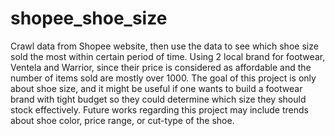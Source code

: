 # shopee_shoe_size

Crawl data from Shopee website, then use the data to see which shoe size sold the most within certain period of time.
Using 2 local brand for footwear, Ventela and Warrior, since their price is considered as affordable and the number of items sold are mostly over 1000.
The goal of this project is only about shoe size, and it might be useful if one wants to build a footwear brand with tight budget so they could determine which size they should stock effectively.
Future works regarding this project may include trends about shoe color, price range, or cut-type of the shoe.
